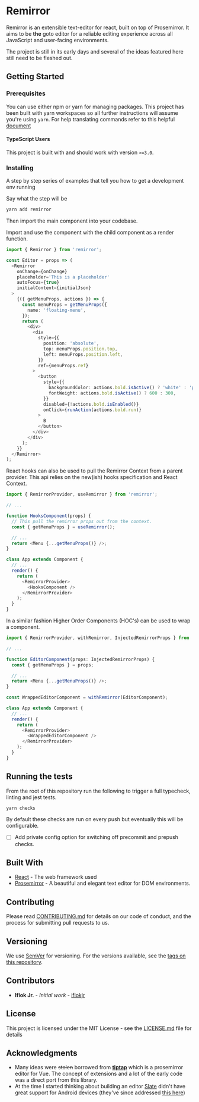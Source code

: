 # Remirror

Remirror is an extensible text-editor for react, built on top of Prosemirror. It aims to be **the** goto editor for a reliable editing experience across all JavaScript and user-facing environments.

The project is still in its early days and several of the ideas featured here still need to be fleshed out.

## Getting Started

### Prerequisites

You can use either npm or yarn for managing packages. This project has been built with yarn workspaces so all further instructions will assume you're using `yarn`. For help translating commands refer to this helpful [document](https://yarnpkg.com/lang/en/docs/migrating-from-npm/#toc-cli-commands-comparison)

#### TypeScript Users

This project is built with and should work with version `>=3.0`.

### Installing

A step by step series of examples that tell you how to get a development env running

Say what the step will be

```bash
yarn add remirror
```

Then import the main component into your codebase.

Import and use the component with the child component as a render function.

```ts
import { Remirror } from 'remirror';

const Editor = props => (
  <Remirror
    onChange={onChange}
    placeholder='This is a placeholder'
    autoFocus={true}
    initialContent={initialJson}
  >
    {({ getMenuProps, actions }) => {
      const menuProps = getMenuProps({
        name: 'floating-menu',
      });
      return (
        <div>
          <div
            style={{
              position: 'absolute',
              top: menuProps.position.top,
              left: menuProps.position.left,
            }}
            ref={menuProps.ref}
          >
            <button
              style={{
                backgroundColor: actions.bold.isActive() ? 'white' : 'pink',
                fontWeight: actions.bold.isActive() ? 600 : 300,
              }}
              disabled={!actions.bold.isEnabled()}
              onClick={runAction(actions.bold.run)}
            >
              B
            </button>
          </div>
        </div>
      );
    }}
  </Remirror>
);
```

React hooks can also be used to pull the Remirror Context from a parent provider. This api relies on the new(ish) hooks specification and React Context.

```ts
import { RemirrorProvider, useRemirror } from 'remirror';

// ...

function HooksComponent(props) {
  // This pull the remirror props out from the context.
  const { getMenuProps } = useRemirror();

  // ...
  return <Menu {...getMenuProps()} />;
}

class App extends Component {
  // ...
  render() {
    return (
      <RemirrorProvider>
        <HooksComponent />
      </RemirrorProvider>
    );
  }
}
```

In a similar fashion Higher Order Components (HOC's) can be used to wrap a component.

```ts
import { RemirrorProvider, withRemirror, InjectedRemirrorProps } from 'remirror';

// ...

function EditorComponent(props: InjectedRemirrorProps) {
  const { getMenuProps } = props;

  // ...
  return <Menu {...getMenuProps()} />;
}

const WrappedEditorComponent = withRemirror(EditorComponent);

class App extends Component {
  // ...
  render() {
    return (
      <RemirrorProvider>
        <WrappedEditorComponent />
      </RemirrorProvider>
    );
  }
}
```

## Running the tests

From the root of this repository run the following to trigger a full typecheck, linting and jest tests.

```bash
yarn checks
```

By default these checks are run on every push but eventually this will be configurable.

- [ ] Add private config option for switching off precommit and prepush checks.

## Built With

- [React](https://github.com/facebook/react) - The web framework used
- [Prosemirror](https://prosemirror.net) - A beautiful and elegant text editor for DOM environments.

## Contributing

Please read [CONTRIBUTING.md](https://github.com/ifiokjr/remirror/blob/master/CONTRIBUTING.md) for details on our code of conduct, and the process for submitting pull requests to us.

## Versioning

We use [SemVer](http://semver.org/) for versioning. For the versions available, see the [tags on this repository](https://github.com/ifiokjr/remirror/tags).

## Contributors

- **Ifiok Jr.** - _Initial work_ - [ifiokjr](https://github.com/ifiokjr)

## License

This project is licensed under the MIT License - see the [LICENSE.md](LICENSE.md) file for details

## Acknowledgments

- Many ideas were ~~stolen~~ borrowed from **[tiptap](https://github.com/heyscrumpy/tiptap)** which is a prosemirror editor for Vue. The concept of extensions and a lot of the early code was a direct port from this library.
- At the time I started thinking about building an editor [Slate](https://github.com/ianstormtaylor) didn't have great support for Android devices (they've since addressed [this here](https://github.com/ianstormtaylor/slate/pull/2553))
